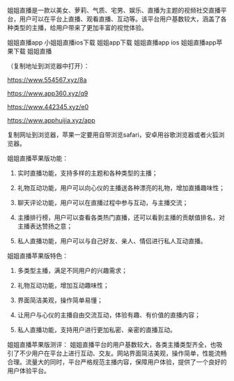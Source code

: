 姐姐直播是一款以美女、萝莉、气质、宅男、娱乐、直播为主题的视频社交直播平台，用户可以在平台上直播、观看直播、互动等。该平台用户基数较大，涵盖了各种类型的主播，给用户带来了更加丰富的视觉体验。

姐姐直播app
小姐姐直播ios下载
姐姐app下载
姐姐直播app ios
姐姐直播app苹果下载
姐姐直播

（复制地址到浏览器中打开）：

https://www.554567.xyz/8a

https://www.app360.xyz/q9

https://www.442345.xyz/e0

https://www.apphuijia.xyz/app

复制网址到浏览器，苹果一定要用自带浏览safari，安卓用谷歌浏览器或者火狐浏览器。

姐姐直播苹果版功能：
1. 实时直播功能，支持多样的主题和各种类型的主播；

2. 礼物互动功能，用户可以向心仪的主播送各种漂亮的礼物，增加直播趣味性；

3. 聊天评论功能，用户可以在直播过程中参与互动，与主播交流；

4. 主播排行榜，用户可以查看各类热门直播，还可以看到主播的贡献值排名，对主播表达赞扬之意；

5. 私人直播功能，用户可以与自己好友、亲人、情侣进行私人互动直播。

姐姐直播苹果版特色：
1. 多类型主播，满足不同用户的兴趣需求；

2. 礼物互动功能，增加互动趣味性；

3. 界面简洁美观，操作简单易懂；

4. 让用户与心仪的主播自由交流互动，体验有趣、有价值的直播内容；

5. 私人直播功能，支持用户进行更加私密、亲密的直播互动。

姐姐直播苹果版测评：
姐姐直播平台的用户基数较大，各类主播类型齐全，也吸引了不少用户在平台上进行互动、交友。网站界面简洁美观，操作简单，性能流畅合理。流量大的同时，平台严格规范主播内容，保障用户体验，提供了一个良好的用户体验平台。
